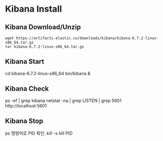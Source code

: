 # Kibana Install
	
## Kibana Download/Unzip

	wget https://artifacts.elastic.co/downloads/kibana/kibana-6.7.2-linux-x86_64.tar.gz
	tar kibana-6.7.2-linux-x86_64.tar.gz

## Kibana Start
  
  cd kibana-6.7.2-linux-x86_64
  bin/kibana &
  
## Kibana Check
  
  ps -ef | grep kibana
  netstat -na | grep LISTEN | grep 5601
  http://localhost:5601

## Kibana Stop
  
  ps 명령어로 PID 확인.
  kill -s kill PID	

